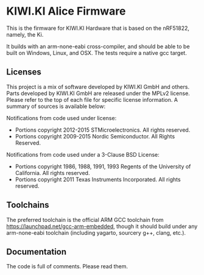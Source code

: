 # KIWI.KI Alice Firmware

This is the firmware for KIWI.KI Hardware that is based on the nRF51822,
namely, the Ki.

It builds with an arm-none-eabi cross-compiler, and should be able to be
built on Windows, Linux, and OSX. The tests require a native gcc target.

## Licenses

This project is a mix of software developed by KIWI.KI GmbH and others. Parts
developed by KIWI.KI GmbH are released under the MPLv2 license. Please refer
to the top of each file for specific license information. A summary of sources
is available below:

Notifications from code used under license:
* Portions copyright 2012-2015 STMicroelectronics. All rights reserved.
* Portions copyright 2009-2015 Nordic Semiconductor. All Rights Reserved.

Notifications from code used under a 3-Clause BSD License:
* Portions copyright 1986, 1988, 1991, 1993 Regents of the University of California.
  All rights reserved. 
* Portions copyright 2011 Texas Instruments Incorporated. All rights reserved.

## Toolchains

The preferred toolchain is the official ARM GCC toolchain from
<https://launchpad.net/gcc-arm-embedded>, though it should build under
any arm-none-eabi toolchain (including yagarto, sourcery g++, clang, etc.).

## Documentation

The code is full of comments. Please read them.
